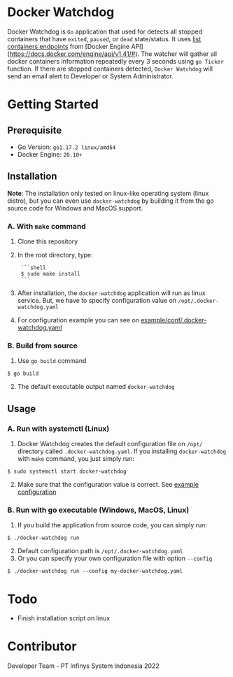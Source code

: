 # Docker Watchdog

Docker Watchdog is `Go` application that used for detects all stopped containers that have `exited`, `paused`, or `dead` state/status.
It uses [list containers endpoints](https://docs.docker.com/engine/api/v1.41/#operation/ContainerList) from
[Docker Engine API] (https://docs.docker.com/engine/api/v1.41/#).
The watcher will gather all docker containers information repeatedly every 3 seconds using `go Ticker` function.
If there are stopped containers detected, `Docker Watchdog` will send an email alert to Developer or System Administrator.

# Getting Started

## Prerequisite
* Go Version: `go1.17.2 linux/amd64`
* Docker Engine: `20.10+`

## Installation

**Note**: The installation only tested on linux-like operating system (linux distro), but you can even use `docker-watchdog` by building it from the go source code for Windows and MacOS support.

### A. With `make` command
1. Clone this repository
2. In the root directory, type:

		```shell
		$ sudo make install
		```

3. After installation, the `docker-watchdog` application will run as linux service. But, we have to specify configuration value
on `/opt/.docker-watchdog.yaml`
4. For configuration example you can see on [example/conf/.docker-watchdog.yaml](./example/conf/.docker-watchdog.example.yaml)

### B. Build from source
1. Use `go build` command

```shell
$ go build
```

2. The default executable output named `docker-watchdog`

## Usage

### A. Run with systemctl (Linux)
1. Docker Watchdog creates the default configuration file on `/opt/` directory called `.docker-watchdog.yaml`.
If you installing `docker-watchdog` with `make` command, you just simply run:

```shell
$ sudo systemctl start docker-watchdog
```

2. Make sure that the configuration value is correct. See [example configuration](./example/conf/.docker-watchdog.example.yaml)

### B. Run with go executable (Windows, MacOS, Linux)

1. If you build the application from source code, you can simply run:

```shell
$ ./docker-watchdog run
```

2. Default configuration path is `/opt/.docker-watchdog.yaml`
3. Or you can specify your own configuration file with option `--config` 

```shell
$ ./docker-watchdog run --config my-docker-watchdog.yaml
```


# Todo

* Finish installation script on linux

# Contributor

Developer Team - PT Infinys System Indonesia 2022
